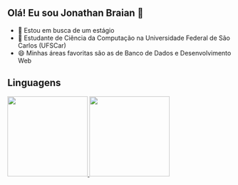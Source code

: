 ## Olá! Eu sou Jonathan Braian 👋

- 🔭 Estou em busca de um estágio
- 🌱 Estudante de Ciência da Computação na Universidade Federal de São Carlos (UFSCar)
- 😄 Minhas áreas favoritas são as de Banco de Dados e Desenvolvimento Web

## Linguagens

  <div>
    <a href="https://beacons.ai/JonathanBDias">
      <img height="180em" src="https://github-readme-stats.vercel.app/api?username=JonathanBDias&show_icons=true&theme=dark&include_all_commits&cont_private_true"/>
      <img height="180em" src="https://github-readme-stats.vercel.app/api/top-langs/?username=JonathanBDias&layout=compact&langs_count=16&theme=dark"/>
  </div>

